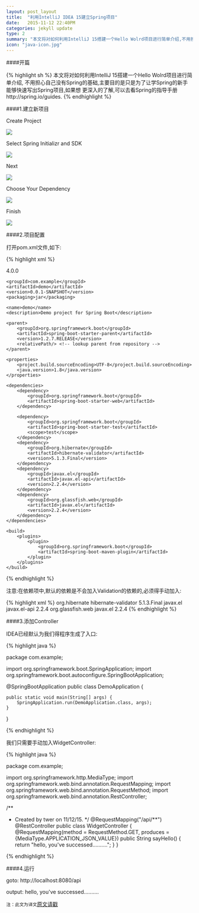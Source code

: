 ```yaml
---
layout: post_layout
title:  "利用IntelliJ IDEA 15建立Spring项目"
date:   2015-11-12 22:40PM
categories: jekyll update
type: 2
summary: "本文将对如何利用IntelliJ 15搭建一个Hello Wolrd项目进行简单介绍,不用担心自己没有Spring的基础,本文主要目的只是为了让学Spring的新手能够快速写出Spring项目,如果想更深入的了解,可以去看Spring的指导手册http://spring.io/guides。"
icon: "java-icon.jpg"
---
```

####开篇

{% highlight sh %}
本文将对如何利用IntelliJ 15搭建一个Hello Wolrd项目进行简单介绍, 不用担心自己没有Spring的基础,主要目的是只是为了让学Spring的新手能够快速写出Spring项目,如果想
更深入的了解,可以去看Spring的指导手册http://spring.io/guides.
{% endhighlight %}

####1.建立新项目

Create Project

![](/../img/build-spring/1.png)

Select Spring Initializr and SDK

![](/../img/build-spring/2.png)


Next

![](/../img/build-spring/3.png)


Choose Your Dependency

![](/../img/build-spring/4.png)


Finish

![](/../img/build-spring/5.png)

####2.项目配置

打开pom.xml文件,如下:

{% highlight xml %}

<?xml version="1.0" encoding="UTF-8"?>
<project xmlns="http://maven.apache.org/POM/4.0.0" xmlns:xsi="http://www.w3.org/2001/XMLSchema-instance"
	xsi:schemaLocation="http://maven.apache.org/POM/4.0.0 http://maven.apache.org/xsd/maven-4.0.0.xsd">
	<modelVersion>4.0.0</modelVersion>

	<groupId>com.example</groupId>
	<artifactId>demo</artifactId>
	<version>0.0.1-SNAPSHOT</version>
	<packaging>jar</packaging>

	<name>demo</name>
	<description>Demo project for Spring Boot</description>

	<parent>
		<groupId>org.springframework.boot</groupId>
		<artifactId>spring-boot-starter-parent</artifactId>
		<version>1.2.7.RELEASE</version>
		<relativePath/> <!-- lookup parent from repository -->
	</parent>

	<properties>
		<project.build.sourceEncoding>UTF-8</project.build.sourceEncoding>
		<java.version>1.8</java.version>
	</properties>

	<dependencies>
		<dependency>
			<groupId>org.springframework.boot</groupId>
			<artifactId>spring-boot-starter-web</artifactId>
		</dependency>
		
		<dependency>
			<groupId>org.springframework.boot</groupId>
			<artifactId>spring-boot-starter-test</artifactId>
			<scope>test</scope>
		</dependency>
		<dependency>
			<groupId>org.hibernate</groupId>
			<artifactId>hibernate-validator</artifactId>
			<version>5.1.3.Final</version>
		</dependency>
		<dependency>
			<groupId>javax.el</groupId>
			<artifactId>javax.el-api</artifactId>
			<version>2.2.4</version>
		</dependency>
		<dependency>
			<groupId>org.glassfish.web</groupId>
			<artifactId>javax.el</artifactId>
			<version>2.2.4</version>
		</dependency>
	</dependencies>
	
	<build>
		<plugins>
			<plugin>
				<groupId>org.springframework.boot</groupId>
				<artifactId>spring-boot-maven-plugin</artifactId>
			</plugin>
		</plugins>
	</build>
</project>
{% endhighlight %}

注意:在依赖项中,默认的依赖是不会加入Validation的依赖的,必须得手动加入:

{% highlight xml %}
<dependency>
    <groupId>org.hibernate</groupId>
    <artifactId>hibernate-validator</artifactId>
    <version>5.1.3.Final</version>
</dependency>
<dependency>
    <groupId>javax.el</groupId>
    <artifactId>javax.el-api</artifactId>
    <version>2.2.4</version>
</dependency>
<dependency>
    <groupId>org.glassfish.web</groupId>
    <artifactId>javax.el</artifactId>
    <version>2.2.4</version>
</dependency>
{% endhighlight %}

####3.添加Controller

IDEA已经默认为我们得程序生成了入口:

{% highlight java %}

package com.example;

import org.springframework.boot.SpringApplication;
import org.springframework.boot.autoconfigure.SpringBootApplication;

@SpringBootApplication
public class DemoApplication {

    public static void main(String[] args) {
        SpringApplication.run(DemoApplication.class, args);
    }
}


{% endhighlight %}

我们只需要手动加入WidgetController:

{% highlight java %}

package com.example;

import org.springframework.http.MediaType;
import org.springframework.web.bind.annotation.RequestMapping;
import org.springframework.web.bind.annotation.RequestMethod;
import org.springframework.web.bind.annotation.RestController;

/**
 * Created by twer on 11/12/15.
 */
@RequestMapping("/api/**")
@RestController
public class WidgetController {
    @RequestMapping(method = RequestMethod.GET, produces = {MediaType.APPLICATION_JSON_VALUE})
    public String sayHello() {
        return "hello, you've successed..........";
    }
}

{% endhighlight %}

####4.运行

goto:   http://localhost:8080/api

output: hello, you've successed..........


`注：此文为译文`[原文请戳](http://patrickgrimard.com/2014/08/14/how-to-build-a-spring-boot-application-using-intellij-idea/)

